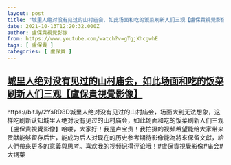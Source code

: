```yaml
---
layout: post
title: "城里人绝对没有见过的山村庙会，如此场面和吃的饭菜刷新人们三观【盧保貴視覺影像】"
date: 2021-10-13T12:20:32.000Z
author: 盧保貴視覺影像
from: https://www.youtube.com/watch?v=gTgjXhcgwhE
tags: [ 盧保貴 ]
categories: [ 盧保貴 ]
---
```

<!--1634127632000-->
[城里人绝对没有见过的山村庙会，如此场面和吃的饭菜刷新人们三观【盧保貴視覺影像】](https://www.youtube.com/watch?v=gTgjXhcgwhE)
------

<div>
https://bit.ly/2YsRD8D城里人绝对没有见过的山村庙会，场面大到无法想象，这样吃刷新认知城里人绝对没有见过的山村庙会，如此场面和吃的饭菜刷新人们三观【盧保貴視覺影像】哈喽，大家好！我是卢宝贵！我拍摄的视频希望能给大家带来贡献能够留存后世，能成为后人对现在的历史参考期待影像能為將來保留文獻，給人們帶來更多的意義與思考。喜欢我的视频记得评论哦！#盧保貴視覺影像#庙会#大锅菜
</div>

